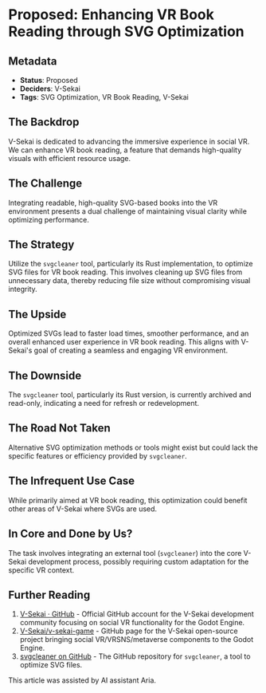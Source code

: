 # Proposed: Enhancing VR Book Reading through SVG Optimization

## Metadata

- **Status**: Proposed
- **Deciders**: V-Sekai
- **Tags**: SVG Optimization, VR Book Reading, V-Sekai

## The Backdrop

V-Sekai is dedicated to advancing the immersive experience in social VR. We can enhance VR book reading, a feature that demands high-quality visuals with efficient resource usage.

## The Challenge

Integrating readable, high-quality SVG-based books into the VR environment presents a dual challenge of maintaining visual clarity while optimizing performance.

## The Strategy

Utilize the `svgcleaner` tool, particularly its Rust implementation, to optimize SVG files for VR book reading. This involves cleaning up SVG files from unnecessary data, thereby reducing file size without compromising visual integrity.

## The Upside

Optimized SVGs lead to faster load times, smoother performance, and an overall enhanced user experience in VR book reading. This aligns with V-Sekai's goal of creating a seamless and engaging VR environment.

## The Downside

The `svgcleaner` tool, particularly its Rust version, is currently archived and read-only, indicating a need for refresh or redevelopment.

## The Road Not Taken

Alternative SVG optimization methods or tools might exist but could lack the specific features or efficiency provided by `svgcleaner`.

## The Infrequent Use Case

While primarily aimed at VR book reading, this optimization could benefit other areas of V-Sekai where SVGs are used.

## In Core and Done by Us?

The task involves integrating an external tool (`svgcleaner`) into the core V-Sekai development process, possibly requiring custom adaptation for the specific VR context.

## Further Reading

1. [V-Sekai · GitHub](https://github.com/v-sekai) - Official GitHub account for the V-Sekai development community focusing on social VR functionality for the Godot Engine.
2. [V-Sekai/v-sekai-game](https://github.com/v-sekai/v-sekai-game) - GitHub page for the V-Sekai open-source project bringing social VR/VRSNS/metaverse components to the Godot Engine.
3. [svgcleaner on GitHub](https://github.com/RazrFalcon/svgcleaner) - The GitHub repository for `svgcleaner`, a tool to optimize SVG files.

This article was assisted by AI assistant Aria.
